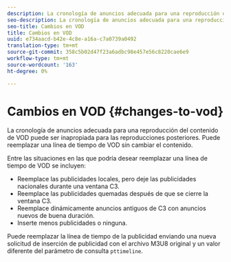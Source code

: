 ```yaml
---
description: La cronología de anuncios adecuada para una reproducción del contenido de VOD puede ser inapropiada para las reproducciones posteriores. Puede reemplazar una línea de tiempo de VOD sin cambiar el contenido.
seo-description: La cronología de anuncios adecuada para una reproducción del contenido de VOD puede ser inapropiada para las reproducciones posteriores. Puede reemplazar una línea de tiempo de VOD sin cambiar el contenido.
seo-title: Cambios en VOD
title: Cambios en VOD
uuid: e734aacd-b42e-4c8e-a16a-c7a0739a0492
translation-type: tm+mt
source-git-commit: 358c5b02d47f23a6adbc98e457e56c8220cae6e9
workflow-type: tm+mt
source-wordcount: '163'
ht-degree: 0%

---
```



# Cambios en VOD {#changes-to-vod}

La cronología de anuncios adecuada para una reproducción del contenido de VOD puede ser inapropiada para las reproducciones posteriores. Puede reemplazar una línea de tiempo de VOD sin cambiar el contenido.

Entre las situaciones en las que podría desear reemplazar una línea de tiempo de VOD se incluyen:

* Reemplace las publicidades locales, pero deje las publicidades nacionales durante una ventana C3.
* Reemplace las publicidades quemadas después de que se cierre la ventana C3.
* Reemplace dinámicamente anuncios antiguos de C3 con anuncios nuevos de buena duración.
* Inserte menos publicidades o ninguna.

Puede reemplazar la línea de tiempo de la publicidad enviando una nueva solicitud de inserción de publicidad con el archivo M3U8 original y un valor diferente del parámetro de consulta `pttimeline`.
